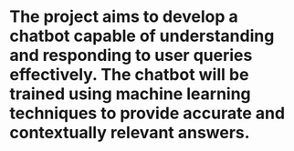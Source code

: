 # The project aims to develop a chatbot capable of understanding and responding to user queries effectively. The chatbot will be trained using machine learning techniques to provide accurate and contextually relevant answers.
